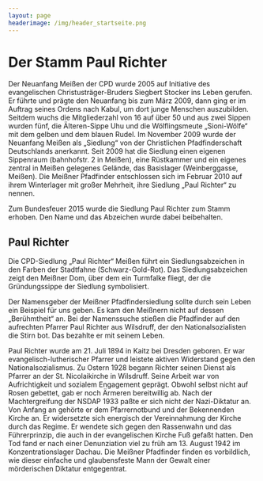 ```yaml
---
layout: page
headerimage: /img/header_startseite.png
---
```


# Der Stamm Paul Richter

Der Neuanfang Meißen der CPD wurde 2005 auf Initiative des evangelischen Chri­stusträger-Bruders Siegbert Stocker 
ins Leben gerufen. Er führte und prägte den Neuanfang bis zum März 2009, dann ging er im Auftrag seines Ordens 
nach Kabul, um dort junge Menschen auszubilden. Seitdem wuchs die Mitgliederzahl von 16 auf über 50 und aus zwei 
Sippen wurden fünf, die Älteren-Sippe Uhu und die Wölf­lingsmeute „Sioni-Wölfe“ mit dem gelben und dem blauen Rudel. 
Im November 2009 wurde der Neuanfang Meißen als „Siedlung“ von der Christlichen Pfadfinderschaft Deutschlands 
anerkannt. Seit 2009 hat die Siedlung einen eigenen Sippenraum (bahnhofstr. 2 in Meißen), eine Rüstkammer und ein 
eigenes zentral in Meißen gele­genes Gelände, das Basislager (Weinberggasse, Meißen). Die Meißner Pfadfinder 
entschlossen sich im Februar 2010 auf ihrem Winterlager mit großer Mehrheit, ihre Siedlung „Paul Richter“ zu nennen.


Zum Bundesfeuer 2015 wurde die Siedlung Paul Richter zum Stamm erhoben. Den Name und das Abzeichen wurde dabei
beibehalten.



## Paul Richter


Die CPD-Siedlung „Paul Richter“ Meißen führt ein Siedlungsabzeichen in den Farben der Stadtfahne (Schwarz-Gold-Rot). 
Das Siedlungsabzeichen zeigt den Meißner Dom, über dem ein Turmfalke fliegt, der die Gründungssippe der Siedlung 
symbolisiert.


Der Namensgeber der Meißner Pfadfindersiedlung sollte durch sein Leben ein Beispiel für uns geben. Es kam den
Meißnern nicht auf dessen „Berühmtheit“ an. Bei der Na­menssuche stießen die Pfadfinder auf den aufrechten 
Pfarrer Paul Richter aus Wils­druff, der den Nationalsozialisten die Stirn bot. Das bezahlte er mit sei­nem Leben.

    
Paul Richter wurde am 21. Juli 1894 in Kaitz bei Dresden geboren. Er war evangelisch-lutherischer Pfarrer und 
leistete aktiven Widerstand gegen den National­sozialismus. Zu Ostern 1928 begann Richter seinen Dienst als Pfarrer 
an der St. Nicolaikir­che in Wilsdruff. Seine Arbeit war von Aufrichtigkeit und sozialem Engagement geprägt. 
Obwohl selbst nicht auf Rosen gebettet, gab er noch Ärmeren bereitwillig ab. Nach der Machtergreifung der NSDAP 
1933 paßte er sich nicht der Nazi-Diktatur an. Von Anfang an gehörte er dem Pfarrernotbund und der Bekennenden 
Kirche an. Er widersetzte sich energisch der Vereinnahmung der Kirche durch das Regime. Er wendete sich gegen den 
Rassenwahn und das Führerprinzip, die auch in der evangelischen Kir­che Fuß gefaßt hat­ten. Den Tod fand er nach
einer Denunziation viel zu früh am 13. August 1942 im Konzentrationslager Dachau. Die Meißner Pfadfinder 
finden es vorbildlich, wie dieser einfache und glaubensfeste Mann der Gewalt einer mörderischen Diktatur 
entgegentrat.